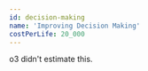 ```yaml
---
id: decision-making
name: 'Improving Decision Making'
costPerLife: 20_000
---
```


o3 didn't estimate this.
